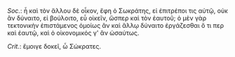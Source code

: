 

*Soc.*: ἦ καὶ τὸν ἄλλου δὲ οἶκον, ἔφη ὁ Σωκράτης, εἰ ἐπιτρέποι τις αὐτῷ, οὐκ ἂν δύναιτο, εἰ βούλοιτο, εὖ οἰκεῖν, ὥσπερ καὶ τὸν ἑαυτοῦ; ὁ μὲν γὰρ τεκτονικὴν ἐπιστάμενος ὁμοίως ἂν καὶ ἄλλῳ δύναιτο ἐργάζεσθαι ὅ τι περ καὶ ἑαυτῷ, καὶ ὁ οἰκονομικός γ' ἂν ὡσαύτως.



*Crit.*: ἔμοιγε δοκεῖ, ὦ Σώκρατες.